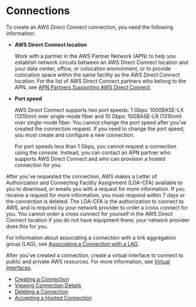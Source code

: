 # Connections<a name="WorkingWithConnections"></a>

To create an AWS Direct Connect connection, you need the following information:

+ **AWS Direct Connect location**

  Work with a partner in the AWS Partner Network \(APN\) to help you establish network circuits between an AWS Direct Connect location and your data center, office, or colocation environment, or to provide colocation space within the same facility as the AWS Direct Connect location\. For the list of AWS Direct Connect partners who belong to the APN, see [APN Partners Supporting AWS Direct Connect](http://aws.amazon.com/directconnect/partners)\.

+ **Port speed**

  AWS Direct Connect supports two port speeds: 1 Gbps: 1000BASE\-LX \(1310nm\) over single\-mode fiber and 10 Gbps: 10GBASE\-LR \(1310nm\) over single\-mode fiber\. You cannot change the port speed after you've created the connection request\. If you need to change the port speed, you must create and configure a new connection\. 

  For port speeds less than 1 Gbps, you cannot request a connection using the console\. Instead, you can contact an APN partner who supports AWS Direct Connect and who can provision a hosted connection for you\.

After you've requested the connection, AWS makes a Letter of Authorization and Connecting Facility Assignment \(LOA\-CFA\) available to you to download, or emails you with a request for more information\. If you receive a request for more information, you must respond within 7 days or the connection is deleted\. The LOA\-CFA is the authorization to connect to AWS, and is required by your network provider to order a cross connect for you\. You cannot order a cross connect for yourself in the AWS Direct Connect location if you do not have equipment there; your network provider does this for you\. 

For information about associating a connection with a link aggregation group \(LAG\), see [Associating a Connection with a LAG](associate-connection-with-lag.md)\.

After you've created a connection, create a virtual interface to connect to public and private AWS resources\. For more information, see [Virtual Interfaces](WorkingWithVirtualInterfaces.md)\.


+ [Creating a Connection](create-connection.md)
+ [Viewing Connection Details](viewdetails.md)
+ [Deleting a Connection](deleteconnection.md)
+ [Accepting a Hosted Connection](acceptSub1Gconnection.md)